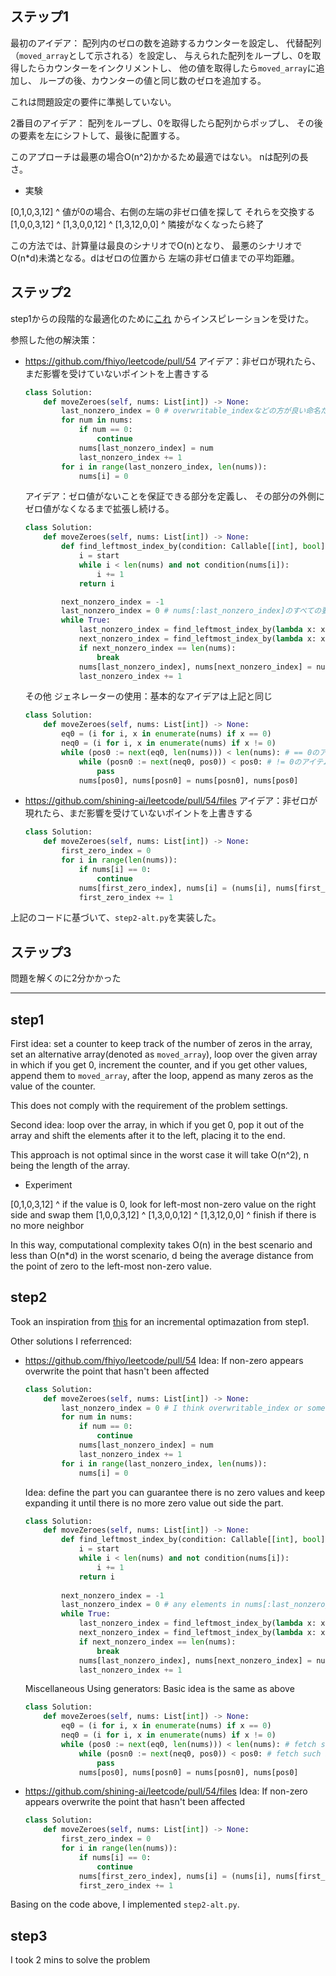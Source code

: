## ステップ1

最初のアイデア：
配列内のゼロの数を追跡するカウンターを設定し、
代替配列（`moved_array`として示される）を設定し、
与えられた配列をループし、0を取得したらカウンターをインクリメントし、
他の値を取得したら`moved_array`に追加し、
ループの後、カウンターの値と同じ数のゼロを追加する。

これは問題設定の要件に準拠していない。

2番目のアイデア：
配列をループし、0を取得したら配列からポップし、
その後の要素を左にシフトして、最後に配置する。

このアプローチは最悪の場合O(n^2)かかるため最適ではない。
nは配列の長さ。

* 実験

[0,1,0,3,12]
 ^ 値が0の場合、右側の左端の非ゼロ値を探して
   それらを交換する
[1,0,0,3,12]
   ^
[1,3,0,0,12]
     ^
[1,3,12,0,0]
        ^ 隣接がなくなったら終了

この方法では、計算量は最良のシナリオでO(n)となり、
最悪のシナリオでO(n*d)未満となる。dはゼロの位置から
左端の非ゼロ値までの平均距離。

## ステップ2

step1からの段階的な最適化のために[これ](https://github.com/fhiyo/leetcode/pull/54/files/40f6172e4c7a6b29303a6b66464dd512300ac477#diff-2f8b85074aa38861aa9dd6fbe0c5f1b540a06f8618d7552b4ffd05da21f795d3R138)
からインスピレーションを受けた。

参照した他の解決策：

- https://github.com/fhiyo/leetcode/pull/54
  アイデア：非ゼロが現れたら、まだ影響を受けていないポイントを上書きする

  ```python
  class Solution:
      def moveZeroes(self, nums: List[int]) -> None:
          last_nonzero_index = 0 # overwritable_indexなどの方が良い命名だと思う
          for num in nums:
              if num == 0:
                  continue
              nums[last_nonzero_index] = num
              last_nonzero_index += 1
          for i in range(last_nonzero_index, len(nums)):
              nums[i] = 0
  ```

  アイデア：ゼロ値がないことを保証できる部分を定義し、
  その部分の外側にゼロ値がなくなるまで拡張し続ける。

  ```python
  class Solution:
      def moveZeroes(self, nums: List[int]) -> None:
          def find_leftmost_index_by(condition: Callable[[int], bool], start: int):
              i = start
              while i < len(nums) and not condition(nums[i]):
                  i += 1
              return i

          next_nonzero_index = -1
          last_nonzero_index = 0 # nums[:last_nonzero_index]のすべての要素は0ではない
          while True:
              last_nonzero_index = find_leftmost_index_by(lambda x: x == 0, last_nonzero_index)
              next_nonzero_index = find_leftmost_index_by(lambda x: x != 0, max(next_nonzero_index, last_nonzero_index))
              if next_nonzero_index == len(nums):
                  break
              nums[last_nonzero_index], nums[next_nonzero_index] = nums[next_nonzero_index], nums[last_nonzero_index]
              last_nonzero_index += 1
  ```

  その他
  ジェネレーターの使用：基本的なアイデアは上記と同じ

  ```python
  class Solution:
      def moveZeroes(self, nums: List[int]) -> None:
          eq0 = (i for i, x in enumerate(nums) if x == 0)
          neq0 = (i for i, x in enumerate(nums) if x != 0)
          while (pos0 := next(eq0, len(nums))) < len(nums): # == 0のアイテムを取得
              while (posn0 := next(neq0, pos0)) < pos0: # != 0のアイテムを取得
                  pass
              nums[pos0], nums[posn0] = nums[posn0], nums[pos0]
  ```

- https://github.com/shining-ai/leetcode/pull/54/files
  アイデア：非ゼロが現れたら、まだ影響を受けていないポイントを上書きする

  ```python
  class Solution:
      def moveZeroes(self, nums: List[int]) -> None:
          first_zero_index = 0
          for i in range(len(nums)):
              if nums[i] == 0:
                  continue
              nums[first_zero_index], nums[i] = (nums[i], nums[first_zero_index])
              first_zero_index += 1
  ```

上記のコードに基づいて、`step2-alt.py`を実装した。

## ステップ3

問題を解くのに2分かかった

---

## step1

First idea:
set a counter to keep track of the number of zeros in the array,
set an alternative array(denoted as `moved_array`),
loop over the given array in which if you get 0, increment the counter,
and if you get other values, append them to `moved_array`,
after the loop, append as many zeros as the value of the counter.

This does not comply with the requirement of the problem settings.

Second idea:
loop over the array, in which if you get 0, pop it out of the array
and shift the elements after it to the left, placing it to the end.

This approach is not optimal since in the worst case it will take O(n^2),
n being the length of the array.

* Experiment

[0,1,0,3,12]
 ^ if the value is 0, look for left-most non-zero value on the right side
   and swap them
[1,0,0,3,12]
   ^
[1,3,0,0,12]
     ^
[1,3,12,0,0]
        ^ finish if there is no more neighbor

In this way, computational complexity takes O(n) in the best scenario
and less than O(n*d) in the worst scenario, d being the average distance
from the point of zero to the left-most non-zero value.

## step2

Took an inspiration from [this](https://github.com/fhiyo/leetcode/pull/54/files/40f6172e4c7a6b29303a6b66464dd512300ac477#diff-2f8b85074aa38861aa9dd6fbe0c5f1b540a06f8618d7552b4ffd05da21f795d3R138)
 for an incremental optimazation from step1.

Other solutions I referrenced:

- https://github.com/fhiyo/leetcode/pull/54
  Idea: If non-zero appears overwrite the point that hasn't been affected
  
  ```python
  class Solution:
      def moveZeroes(self, nums: List[int]) -> None:
          last_nonzero_index = 0 # I think overwritable_index or something is better naming
          for num in nums:
              if num == 0:
                  continue
              nums[last_nonzero_index] = num
              last_nonzero_index += 1
          for i in range(last_nonzero_index, len(nums)):
              nums[i] = 0
  ```

  Idea: define the part you can guarantee there is no zero values
  and keep expanding it until there is no more zero value out side the part.

  ```python
  class Solution:
      def moveZeroes(self, nums: List[int]) -> None: 
          def find_leftmost_index_by(condition: Callable[[int], bool], start: int):
              i = start 
              while i < len(nums) and not condition(nums[i]):
                  i += 1
              return i
          
          next_nonzero_index = -1
          last_nonzero_index = 0 # any elements in nums[:last_nonzero_index] are not 0
          while True:
              last_nonzero_index = find_leftmost_index_by(lambda x: x == 0, last_nonzero_index)
              next_nonzero_index = find_leftmost_index_by(lambda x: x != 0, max(next_nonzero_index, last_nonzero_index))
              if next_nonzero_index == len(nums):
                  break
              nums[last_nonzero_index], nums[next_nonzero_index] = nums[next_nonzero_index], nums[last_nonzero_index]
              last_nonzero_index += 1
  ```
  
  Miscellaneous
  Using generators: Basic idea is the same as above

  ```python
  class Solution:
      def moveZeroes(self, nums: List[int]) -> None:
          eq0 = (i for i, x in enumerate(nums) if x == 0)
          neq0 = (i for i, x in enumerate(nums) if x != 0)
          while (pos0 := next(eq0, len(nums))) < len(nums): # fetch such item that == 0
              while (posn0 := next(neq0, pos0)) < pos0: # fetch such item that != 0
                  pass
              nums[pos0], nums[posn0] = nums[posn0], nums[pos0]
  ```

- https://github.com/shining-ai/leetcode/pull/54/files
  Idea:  If non-zero appears overwrite the point that hasn't been affected

  ```python
  class Solution:
      def moveZeroes(self, nums: List[int]) -> None:
          first_zero_index = 0
          for i in range(len(nums)):
              if nums[i] == 0:
                  continue
              nums[first_zero_index], nums[i] = (nums[i], nums[first_zero_index])
              first_zero_index += 1
  ```

Basing on the code above, I implemented `step2-alt.py`.

## step3

I took 2 mins to solve the problem
